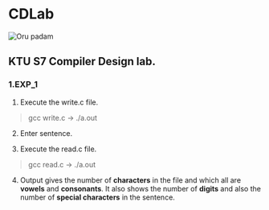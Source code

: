 # CDLab
<img src="https://cdn.discordapp.com/attachments/869960446336196620/892265396596523048/unknown.png" alt="Oru padam" />

## KTU S7 Compiler Design lab.

### 1.EXP_1

1. Execute the write.c file.      
> gcc write.c   -> ./a.out
2. Enter sentence.

3. Execute the read.c file.       
> gcc read.c   ->  ./a.out
4. Output gives the number of **characters** in the file and which all are **vowels** and **consonants**. It also shows the number of **digits** and also the number of **special characters** in the sentence.
